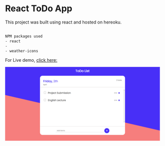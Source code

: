 # React ToDo App

This project was built using react and hosted on hereoku.

##

```
NPM packages used
- react
-
- weather-icons
```

For Live demo, [click here:](https://to--do-react.herokuapp.com/)

<img src="public/todo.png">
